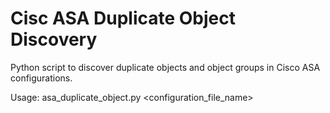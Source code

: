 # Cisc ASA Duplicate Object Discovery

Python script to discover duplicate objects and object groups in Cisco ASA configurations.

Usage:  asa_duplicate_object.py <configuration_file_name>
